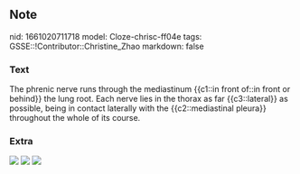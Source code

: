 ## Note
nid: 1661020711718
model: Cloze-chrisc-ff04e
tags: GSSE::!Contributor::Christine_Zhao
markdown: false

### Text
<div>
  The phrenic nerve runs through the mediastinum {{c1::in front
  of::in front or behind}} the lung root. Each nerve lies in the
  thorax as far {{c3::lateral}} as possible, being in contact
  laterally with the {{c2::mediastinal pleura}} throughout the
  whole of its course.
</div>

### Extra
<img src="paste-7e9db9e1f8fed13998a67a4e3833e2ecdd531bb7.jpg">
<img src="Gray806.png"> <img src= 
"paste-12babeee0ddd432d27d6f0a1b4cc1508e67d2aa8.jpg">
